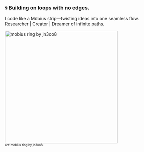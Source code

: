 ### 🌀 Building on loops with no edges.
I code like a Möbius strip—twisting ideas into one seamless flow.
Researcher | Creator | Dreamer of infinite paths.

<div style=margin:0;><img src="https://raw.githubusercontent.com/arashjkh/arashjkh/main/mobius_ring.gif" alt="mobius ring by jn3oo8" width=360 /></div>
<sub><sup>art: mobius ring by jn3oo8</sup></sub>

<!-- ![Your Repository's Stats](https://github-readme-stats.vercel.app/api?username=arashjkh&show_icons=true&theme=dark&count_private=true&hide_rank=true) -->

<!--
**arashjkh/arashjkh** is a ✨ _special_ ✨ repository because its `README.md` (this file) appears on your GitHub profile.

Here are some ideas to get you started:

- 🔭 I’m currently working on ...
- 🌱 I’m currently learning ...
- 👯 I’m looking to collaborate on ...
- 🤔 I’m looking for help with ...
- 💬 Ask me about ...
- 📫 How to reach me: ...
- 😄 Pronouns: ...
- ⚡ Fun fact: ...
-->
